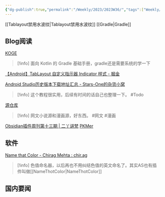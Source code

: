 ```yaml
---
{"dg-publish":true,"permalink":"/Weekly/2023/2023W36/","tags":["Weekly/2023/W36","Gradle","NameThatColor"],"noteIcon":""}
---
```




[[Tablayout禁用水波纹\|Tablayout禁用水波纹]]
[[Gradle\|Gradle]]
## Blog阅读

[KOGE](https://koge.2bab.me/#/zh-cn/)
>[!info]
>面向 Kotlin 的 Gradle 基础手册，gradle还是需要系统的学一下


[【Android】TabLayout 自定义指示器 Indicator 样式 - 掘金](https://juejin.cn/post/6844903860587200526)

[Android Studio历史版本下载地址汇总 - Stars-One的杂货小窝](https://stars-one.site/2023/06/03/android-studio-version-list)
>[!info]
>这个教程很实用，后续有时间的话自己也整理一下。 #Todo


[源仓库](https://www.yckceo.com/)
>[!info]
>网文小说源和漫画源，好东西。
> #网文  #漫画 

[Obsidian插件周刊第十三期 | 二丫讲梵](https://wiki.eryajf.net/pages/be52b4/#%E5%89%8D%E8%A8%80)
[PKMer](https://pkmer.cn/#home)

## 软件
[Name that Color - Chirag Mehta : chir.ag](https://chir.ag/projects/name-that-color/#6195ED)
>[!info]
>色值命名器，以后再也不用纠结色值的英文命名了。其实AS也有插件叫做[[NameThotColor\|NameThotColor]]


## 国内要闻

